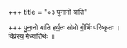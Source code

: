 +++
title = "०३ पुनानो याति"

+++
पु॒ना॒नो या॑ति हर्य॒तः सोमो॑ गी॒र्भिः परि॑ष्कृतः ।  
विप्र॑स्य॒ मेध्या॑तिथेः ॥